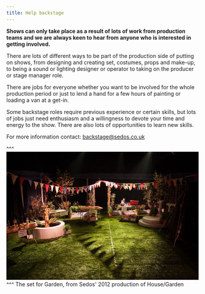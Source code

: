 ```yaml
---
title: Help backstage
---
```

**Shows can only take place as a result of lots of work from production teams and we are always keen to hear from anyone who is interested in getting involved.**

There are lots of different ways to be part of the production side of putting on shows, from designing and creating set, costumes, props and make-up, to being a sound or lighting designer or operator to taking on the producer or stage manager role.

There are jobs for everyone whether you want to be involved for the whole production period or just to lend a hand for a few hours of painting or loading a van at a get-in.

Some backstage roles require previous experience or certain skills, but lots of jobs just need enthusiasm and a willingness to devote your time and energy to the show. There are also lots of opportunities to learn new skills.

For more information contact: backstage@sedos.co.uk

^^^
![](/assets/8119013834_92dfdaa97c_c.jpg)
^^^ The set for Garden, from Sedos' 2012 production of House/Garden
